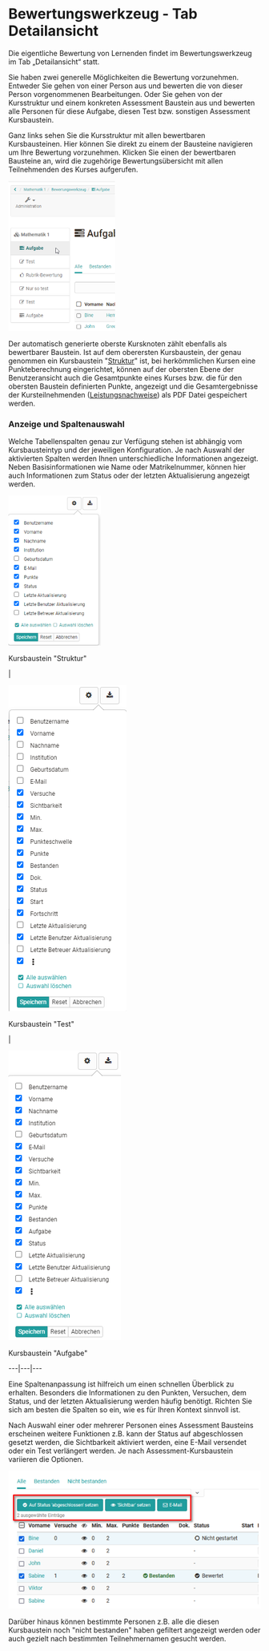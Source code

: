 # Bewertungswerkzeug - Tab Detailansicht

Die eigentliche Bewertung von Lernenden findet im Bewertungswerkzeug im Tab
„Detailansicht“ statt.

Sie haben zwei generelle Möglichkeiten die Bewertung vorzunehmen. Entweder Sie
gehen von einer Person aus und bewerten die von dieser Person vorgenommenen
Bearbeitungen. Oder Sie gehen von der Kursstruktur und einem konkreten
Assessment Baustein aus und bewerten alle Personen für diese Aufgabe, diesen
Test bzw. sonstigen Assessment Kursbaustein.

Ganz links sehen Sie die Kursstruktur mit allen bewertbaren Kursbausteinen.
Hier können Sie direkt zu einem der Bausteine navigieren um Ihre Bewertung
vorzunehmen. Klicken Sie einen der bewertbaren Bausteine an, wird die
zugehörige Bewertungsübersicht mit allen Teilnehmenden des Kurses aufgerufen.

![](assets/Bewertungswerkzeug_16.png)

Der automatisch generierte oberste Kursknoten zählt ebenfalls als bewertbarer
Baustein. Ist auf dem oberersten Kursbaustein, der genau genommen ein
Kursbaustein "[Struktur](viewpage.action%EF%B9%96pageId=108593217.html)" ist,
bei herkömmlichen Kursen eine Punkteberechnung eingerichtet, können auf der
obersten Ebene der Benutzeransicht auch die Gesamtpunkte eines Kurses bzw. die
für den obersten Baustein definierten Punkte, angezeigt und die
Gesamtergebnisse der Kursteilnehmenden
([Leistungsnachweise](../display/OO161DE/Leistungsbewertung.html)) als PDF
Datei gespeichert werden.

### Anzeige und Spaltenauswahl

Welche Tabellenspalten genau zur Verfügung stehen ist abhängig vom
Kursbausteintyp und der jeweiligen Konfiguration. Je nach Auswahl der
aktivierten Spalten werden Ihnen unterschiedliche Informationen angezeigt.
Neben Basisinformationen wie Name oder Matrikelnummer, können hier auch
Informationen zum Status oder der letzten Aktualisierung angezeigt werden.

![](assets/Bewertungswerkzeug_Struktur_Spalte_16.png)

Kursbaustein "Struktur"

|

![](assets/Bewertungswerkzeug_Test_Spalte_16.png)

Kursbaustein "Test"

|

![](assets/Bewertungswerkzeug_Aufgabe_Spalte_16.png)

Kursbaustein "Aufgabe"  
  
---|---|---  
  
Eine Spaltenanpassung ist hilfreich um einen schnellen Überblick zu erhalten.
Besonders die Informationen zu den Punkten, Versuchen, dem Status, und der
letzten Aktualisierung werden häufig benötigt. Richten Sie sich am besten die
Spalten so ein, wie es für Ihren Kontext sinnvoll ist.

Nach Auswahl einer oder mehrerer Personen eines Assessment Bausteins
erscheinen weitere Funktionen z.B. kann der Status auf abgeschlossen gesetzt
werden, die Sichtbarkeit aktiviert werden, eine E-Mail versendet oder ein Test
verlängert werden. Je nach Assessment-Kursbaustein variieren die Optionen.

![](assets/Bewerungswerkzeug_Funktionen_erscheinen.png)

Darüber hinaus können bestimmte Personen z.B. alle die diesen Kursbaustein
noch "nicht bestanden" haben gefiltert angezeigt werden oder auch gezielt nach
bestimmten Teilnehmernamen gesucht werden.

 
